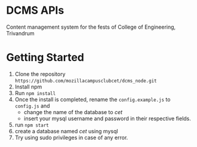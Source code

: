 # DCMS APIs
Content management system for the fests of College of Engineering, Trivandrum

# Getting Started
1. Clone the repository ```https://github.com/mozillacampusclubcet/dcms_node.git```
2. Install npm
3. Run ```npm install```
4. Once the install is completed, rename the ```config.example.js``` to ```config.js``` and 
    - change the name of the database to _cet_
    - insert your mysql username and password in their respective fields. 
5. run ```npm start```
6. create a database named _cet_ using mysql
7. Try using sudo privileges in case of any error.
